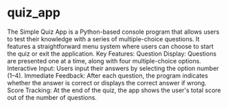 # quiz_app
The Simple Quiz App is a Python-based console program that allows users to test their knowledge with a series of multiple-choice questions. It features a straightforward menu system where users can choose to start the quiz or exit the application.
Key Features:
Question Display: Questions are presented one at a time, along with four multiple-choice options.
Interactive Input: Users input their answers by selecting the option number (1–4).
Immediate Feedback: After each question, the program indicates whether the answer is correct or displays the correct answer if wrong.
Score Tracking: At the end of the quiz, the app shows the user's total score out of the number of questions.






